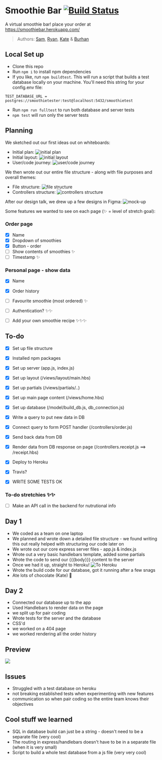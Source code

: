 # Smoothie Bar [![Build Status](https://travis-ci.org/FAC-Sixteen/Smoothie-bar.svg?branch=master)](https://travis-ci.org/FAC-Sixteen/Smoothie-bar)

A virtual smoothie bar! place your order at https://smoothiebar.herokuapp.com/


> Authors: [Sam](https/github.com/starsuit), [Ryan](https/github.com/RymaTech), [Kate](https/github.com/dubhcait) & [Burhan](https/github.com/Baalwan)

## Local Set up

- Clone this repo
- Run `npm i` to install npm dependencies
- If you like, run `npm buildtest`. This will run a script that builds a test database locally on your machine. You'll need this string for your config.env file: 
``` ba
TEST_DATABASE_URL = postgres://smoothietester:test@localhost:5432/smoothietest
 ```
- Run `npm run fulltest` to run both database and server tests
- `npm test` will run only the server tests

## Planning

We sketched out our first ideas out on whiteboards:
- Initial plan:
![initial plan](https://files.gitter.im/foundersandcoders/week8-smoothiebar/cBCu/MVIMG_20190424_113412.jpg)
- Initial layout:
![initial layout](https://files.gitter.im/foundersandcoders/week8-smoothiebar/cBCu/IMG_20190424_113416.jpg)
- User/code journey:
![user/code journey](https://files.gitter.im/foundersandcoders/week8-smoothiebar/cBCu/IMG_20190424_115537.jpg)


We then wrote out our entire file structure - along with file purposes and overall themes:
- File structure:
![file structure](https://files.gitter.im/foundersandcoders/week8-smoothiebar/cBCu/IMG_20190424_122807.jpg)
- Controllers structure: 
![controllers structure](https://files.gitter.im/foundersandcoders/week8-smoothiebar/cBCu/IMG_20190424_123727.jpg)

After our design talk, we drew up a few designs in Figma:
![mock-up](https://files.gitter.im/foundersandcoders/week8-smoothiebar/62Xl/Screenshot-2019-04-25-at-10.08.14.png)


Some features we wanted to see on each page (✨ = level of stretch goal):

### Order page

- [x] Name
- [x] Dropdown of smoothies
- [x] Button - order
- [ ] Show contents of smoothies ✨
- [ ] Timestamp ✨

### Personal page - show data

- [x] Name
- [x] Order history
- [ ] Favourite smoothie (most ordered) ✨
- [ ] Authentication? ✨✨
- [ ] Add your own smoothie recipe ✨✨✨


## To-do

- [x] Set up file structure
- [x] Installed npm packages
- [x] Set up server (app.js, index.js)
- [x] Set up layout (/views/layout/main.hbs)
- [x] Set up partials (/views/partials/..)
- [x] Set up main page content (/views/home.hbs)
- [x] Set up database (/model/build_db.js, db_connection.js)
- [x] Write a query to put new data in DB
- [x] Connect query to form POST handler (/controllers/order.js)
- [x] Send back data from DB
- [x] Render data from DB response on page (/controllers.receipt.js ==> /receipt.hbs)
- [x] Deploy to Heroku
- [x] Travis?
- [x] WRITE SOME TESTS OK


### To-do stretchies ✨✨

- [ ] Make an API call in the backend for nutrutional info

## Day 1

- We coded as a team on one laptop
- We planned and wrote down a detailed file structure - we found writing this out really helped with structuring our code later on
- We wrote out our core express server files - app.js & index.js
- Wrote out a very basic handlebars template, added some partials
- Wrote the code to send our {{{body}}} content to the server
- Once we had it up, straight to Heroku!
 ![To Heroku](https://i.imgflip.com/2zcga5.jpg)
- Wrote the build code for our database, got it running after a few snags
- Ate lots of chocolate (Kate) 🍫


## Day 2

- Connected our database up to the app
- Used Handlebars to render data on the page
- we split up for pair coding
- Wrote tests for the server and the database
- CSS'd 
- we worked on a 404 page
- we worked rendering all the order history

## Preview
![](https://i.imgur.com/uHzEnO8.png)


## Issues

- Struggled with a test database on heroku
- not breaking established tests when experimenting with new features
- communication so when pair coding so the entire team knows their objectives

## Cool stuff we learned

- SQL in database build can just be a string - doesn't need to be a separate file (very cool)
- The routing in express/handlebars doesn't have to be in a separate file (when it is very small)
- Script to build a whole test database from a js file (very very cool)
